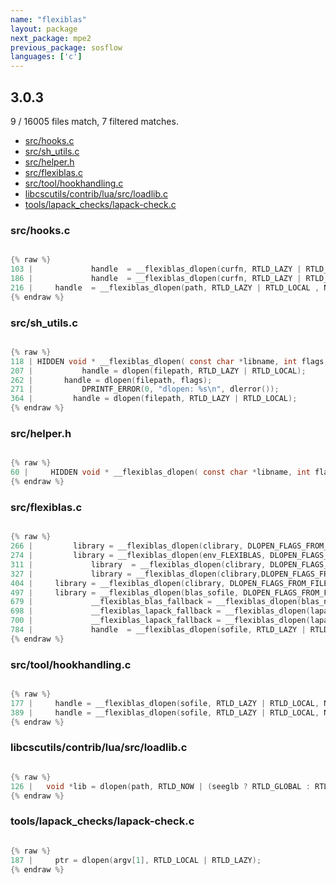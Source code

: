 ```yaml
---
name: "flexiblas"
layout: package
next_package: mpe2
previous_package: sosflow
languages: ['c']
---
```

## 3.0.3
9 / 16005 files match, 7 filtered matches.

 - [src/hooks.c](#srchooksc)
 - [src/sh_utils.c](#srcsh_utilsc)
 - [src/helper.h](#srchelperh)
 - [src/flexiblas.c](#srcflexiblasc)
 - [src/tool/hookhandling.c](#srctoolhookhandlingc)
 - [libcscutils/contrib/lua/src/loadlib.c](#libcscutilscontribluasrcloadlibc)
 - [tools/lapack_checks/lapack-check.c](#toolslapack_checkslapack-checkc)

### src/hooks.c

```c

{% raw %}
103 |             handle  = __flexiblas_dlopen(curfn, RTLD_LAZY | RTLD_LOCAL , NULL);
186 |             handle  = __flexiblas_dlopen(curfn, RTLD_LAZY | RTLD_LOCAL , NULL);
216 |     handle  = __flexiblas_dlopen(path, RTLD_LAZY | RTLD_LOCAL , NULL);
{% endraw %}

```
### src/sh_utils.c

```c

{% raw %}
118 | HIDDEN void * __flexiblas_dlopen( const char *libname, int flags, char ** sofile ){
207 | 			handle = dlopen(filepath, RTLD_LAZY | RTLD_LOCAL);
262 | 		handle = dlopen(filepath, flags);
271 | 			DPRINTF_ERROR(0, "dlopen: %s\n", dlerror());
364 |         handle = dlopen(filepath, RTLD_LAZY | RTLD_LOCAL);
{% endraw %}

```
### src/helper.h

```c

{% raw %}
60 |     HIDDEN void * __flexiblas_dlopen( const char *libname, int flags, char **soname );
{% endraw %}

```
### src/flexiblas.c

```c

{% raw %}
266 |         library = __flexiblas_dlopen(clibrary, DLOPEN_FLAGS_FROM_FILE , NULL);
274 |         library = __flexiblas_dlopen(env_FLEXIBLAS, DLOPEN_FLAGS_FROM_FILE, NULL);
311 |             library  = __flexiblas_dlopen(clibrary, DLOPEN_FLAGS_FROM_FILE , NULL);
327 |             library = __flexiblas_dlopen(clibrary,DLOPEN_FLAGS_FROM_FILE , NULL);
404 |     library = __flexiblas_dlopen(clibrary, DLOPEN_FLAGS_FROM_FILE, (char **) NULL);
497 |     library = __flexiblas_dlopen(blas_sofile, DLOPEN_FLAGS_FROM_FILE, (char **) NULL);
679 |             __flexiblas_blas_fallback = __flexiblas_dlopen(blas_name, RTLD_LAZY | RTLD_GLOBAL , NULL);
698 |             __flexiblas_lapack_fallback = __flexiblas_dlopen(lapack_name, RTLD_LAZY | RTLD_DEEPBIND |  RTLD_GLOBAL , NULL);
700 |             __flexiblas_lapack_fallback = __flexiblas_dlopen(lapack_name, RTLD_LAZY | RTLD_GLOBAL , NULL);
784 |             handle  = __flexiblas_dlopen(sofile, RTLD_LAZY | RTLD_LOCAL , NULL);
{% endraw %}

```
### src/tool/hookhandling.c

```c

{% raw %}
177 |     handle = __flexiblas_dlopen(sofile, RTLD_LAZY | RTLD_LOCAL, NULL);
389 |     handle = __flexiblas_dlopen(sofile, RTLD_LAZY | RTLD_LOCAL, NULL);
{% endraw %}

```
### libcscutils/contrib/lua/src/loadlib.c

```c

{% raw %}
126 |   void *lib = dlopen(path, RTLD_NOW | (seeglb ? RTLD_GLOBAL : RTLD_LOCAL));
{% endraw %}

```
### tools/lapack_checks/lapack-check.c

```c

{% raw %}
187 |     ptr = dlopen(argv[1], RTLD_LOCAL | RTLD_LAZY);
{% endraw %}

```